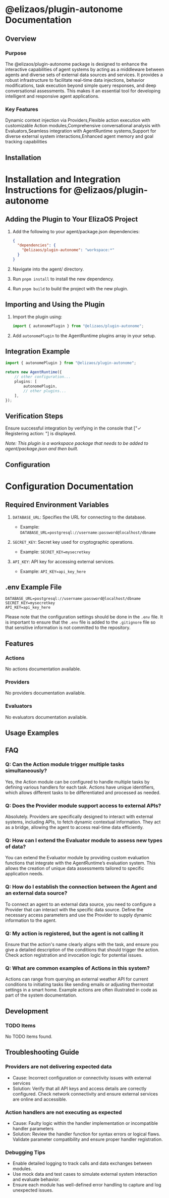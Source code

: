 # @elizaos/plugin-autonome Documentation

## Overview
### Purpose
The @elizaos/plugin-autonome package is designed to enhance the interactive capabilities of agent systems by acting as a middleware between agents and diverse sets of external data sources and services. It provides a robust infrastructure to facilitate real-time data injections, behavior modifications, task execution beyond simple query responses, and deep conversational assessments. This makes it an essential tool for developing intelligent and responsive agent applications.

### Key Features
Dynamic context injection via Providers,Flexible action execution with customizable Action modules,Comprehensive conversational analysis with Evaluators,Seamless integration with AgentRuntime systems,Support for diverse external system interactions,Enhanced agent memory and goal tracking capabilities

## Installation
# Installation and Integration Instructions for @elizaos/plugin-autonome

## Adding the Plugin to Your ElizaOS Project

1. Add the following to your agent/package.json dependencies:
   ```json
   {
     "dependencies": {
       "@elizaos/plugin-autonome": "workspace:*"
     }
   }
   ```

2. Navigate into the agent/ directory.

3. Run `pnpm install` to install the new dependency.

4. Run `pnpm build` to build the project with the new plugin.

## Importing and Using the Plugin

1. Import the plugin using:
   ```typescript
   import { autonomePlugin } from "@elizaos/plugin-autonome";
   ```

2. Add `autonomePlugin` to the AgentRuntime plugins array in your setup.

## Integration Example

```typescript
import { autonomePlugin } from "@elizaos/plugin-autonome";

return new AgentRuntime({
    // other configuration...
    plugins: [
        autonomePlugin,
        // other plugins...
    ],
});
```

## Verification Steps

Ensure successful integration by verifying in the console that ["✓ Registering action: <plugin actions>"] is displayed.

*Note: This plugin is a workspace package that needs to be added to agent/package.json and then built.*

## Configuration
# Configuration Documentation

## Required Environment Variables

1. `DATABASE_URL`: Specifies the URL for connecting to the database.
   - Example: `DATABASE_URL=postgresql://username:password@localhost/dbname`

2. `SECRET_KEY`: Secret key used for cryptographic operations.
   - Example: `SECRET_KEY=mysecretkey`

3. `API_KEY`: API key for accessing external services.
   - Example: `API_KEY=api_key_here`

## .env Example File

```plaintext
DATABASE_URL=postgresql://username:password@localhost/dbname
SECRET_KEY=mysecretkey
API_KEY=api_key_here
```

Please note that the configuration settings should be done in the `.env` file. It is important to ensure that the `.env` file is added to the `.gitignore` file so that sensitive information is not committed to the repository.

## Features

### Actions
No actions documentation available.

### Providers
No providers documentation available.

### Evaluators
No evaluators documentation available.

## Usage Examples


## FAQ
### Q: Can the Action module trigger multiple tasks simultaneously?
Yes, the Action module can be configured to handle multiple tasks by defining various handlers for each task. Actions have unique identifiers, which allows different tasks to be differentiated and processed as needed.

### Q: Does the Provider module support access to external APIs?
Absolutely. Providers are specifically designed to interact with external systems, including APIs, to fetch dynamic contextual information. They act as a bridge, allowing the agent to access real-time data efficiently.

### Q: How can I extend the Evaluator module to assess new types of data?
You can extend the Evaluator module by providing custom evaluation functions that integrate with the AgentRuntime’s evaluation system. This allows the creation of unique data assessments tailored to specific application needs.

### Q: How do I establish the connection between the Agent and an external data source?
To connect an agent to an external data source, you need to configure a Provider that can interact with the specific data source. Define the necessary access parameters and use the Provider to supply dynamic information to the agent.

### Q: My action is registered, but the agent is not calling it
Ensure that the action's name clearly aligns with the task, and ensure you give a detailed description of the conditions that should trigger the action. Check action registration and invocation logic for potential issues.

### Q: What are common examples of Actions in this system?
Actions can range from querying an external weather API for current conditions to initiating tasks like sending emails or adjusting thermostat settings in a smart home. Example actions are often illustrated in code as part of the system documentation.

## Development

### TODO Items
No TODO items found.

## Troubleshooting Guide
### Providers are not delivering expected data
- Cause: Incorrect configuration or connectivity issues with external services
- Solution: Verify that all API keys and access details are correctly configured. Check network connectivity and ensure external services are online and accessible.

### Action handlers are not executing as expected
- Cause: Faulty logic within the handler implementation or incompatible handler parameters
- Solution: Review the handler function for syntax errors or logical flaws. Validate parameter compatibility and ensure proper handler registration.

### Debugging Tips
- Enable detailed logging to track calls and data exchanges between modules.
- Use mock data and test cases to simulate external system interaction and evaluate behavior.
- Ensure each module has well-defined error handling to capture and log unexpected issues.